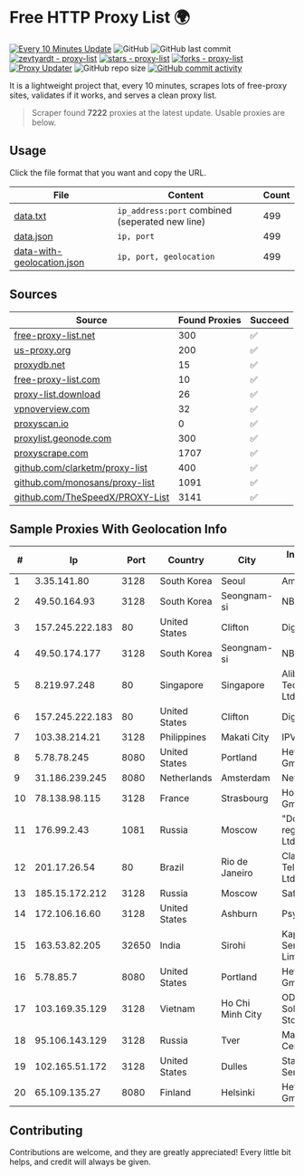 
# Free HTTP Proxy List 🌍

[![Every 10 Minutes Update](https://github.com/mertguvencli/http-proxy-list/actions/workflows/main.yml/badge.svg?branch=main)](https://github.com/mertguvencli/http-proxy-list/actions/workflows/main.yml)
![GitHub](https://img.shields.io/github/license/mertguvencli/http-proxy-list)
![GitHub last commit](https://img.shields.io/github/last-commit/mertguvencli/http-proxy-list)
[![zevtyardt - proxy-list](https://img.shields.io/static/v1?label=zevtyardt&message=proxy-list&color=blue&logo=github)](https://github.com/zevtyardt/proxy-list "Go to GitHub repo")
[![stars - proxy-list](https://img.shields.io/github/stars/zevtyardt/proxy-list?style=social)](https://github.com/zevtyardt/proxy-list)
[![forks - proxy-list](https://img.shields.io/github/forks/zevtyardt/proxy-list?style=social)](https://github.com/zevtyardt/proxy-list)
[![Proxy Updater](https://github.com/zevtyardt/proxy-list/workflows/Proxy%20Updater/badge.svg)](https://github.com/zevtyardt/proxy-list/actions?query=workflow:"Proxy+Updater")
![GitHub repo size](https://img.shields.io/github/repo-size/zevtyardt/proxy-list)
[![GitHub commit activity](https://img.shields.io/github/commit-activity/m/zevtyardt/proxy-list?logo=commits)](https://github.com/zevtyardt/proxy-list/commits/main)

It is a lightweight project that, every 10 minutes, scrapes lots of free-proxy sites, validates if it works, and serves a clean proxy list.

> Scraper found **7222** proxies at the latest update. Usable proxies are below.

## Usage

Click the file format that you want and copy the URL.

|File|Content|Count|
|----|-------|-----|
|[data.txt](https://raw.githubusercontent.com/mertguvencli/http-proxy-list/main/proxy-list/data.txt)|`ip_address:port` combined (seperated new line)|499|
|[data.json](https://raw.githubusercontent.com/mertguvencli/http-proxy-list/main/proxy-list/data.json)|`ip, port`|499|
|[data-with-geolocation.json](https://raw.githubusercontent.com/mertguvencli/http-proxy-list/main/proxy-list/data-with-geolocation.json)|`ip, port, geolocation`|499|

## Sources

|Source|Found Proxies|Succeed|
|------|-------------|-------|
|[free-proxy-list.net](https://free-proxy-list.net)|300|✅|
|[us-proxy.org](https://www.us-proxy.org)|200|✅|
|[proxydb.net](http://proxydb.net)|15|✅|
|[free-proxy-list.com](https://free-proxy-list.com/?page=&port=&type%5B%5D=http&type%5B%5D=https&up_time=0&search=Search)|10|✅|
|[proxy-list.download](https://www.proxy-list.download/HTTP)|26|✅|
|[vpnoverview.com](https://vpnoverview.com/privacy/anonymous-browsing/free-proxy-servers)|32|✅|
|[proxyscan.io](https://www.proxyscan.io)|0|✅|
|[proxylist.geonode.com](https://proxylist.geonode.com/api/proxy-list?limit=300&page=1&sort_by=lastChecked&sort_type=desc&protocols=http,https)|300|✅|
|[proxyscrape.com](https://api.proxyscrape.com/v2/?request=displayproxies&protocol=http&timeout=10000&country=all&ssl=all&anonymity=all)|1707|✅|
|[github.com/clarketm/proxy-list](https://raw.githubusercontent.com/clarketm/proxy-list/master/proxy-list-raw.txt)|400|✅|
|[github.com/monosans/proxy-list](https://raw.githubusercontent.com/monosans/proxy-list/main/proxies/http.txt)|1091|✅|
|[github.com/TheSpeedX/PROXY-List](https://raw.githubusercontent.com/TheSpeedX/PROXY-List/master/http.txt)|3141|✅|


## Sample Proxies With Geolocation Info

|#|Ip|Port|Country|City|Internet Service Provider|
|-|--|----|-------|----|-------------------------|
|1|3.35.141.80|3128|South Korea|Seoul|Amazon.com, Inc.|
|2|49.50.164.93|3128|South Korea|Seongnam-si|NBP|
|3|157.245.222.183|80|United States|Clifton|DigitalOcean, LLC|
|4|49.50.174.177|3128|South Korea|Seongnam-si|NBP|
|5|8.219.97.248|80|Singapore|Singapore|Alibaba (US) Technology Co., Ltd.|
|6|157.245.222.183|80|United States|Clifton|DigitalOcean, LLC|
|7|103.38.214.21|3128|Philippines|Makati City|IPVG|
|8|5.78.78.245|8080|United States|Portland|Hetzner Online GmbH|
|9|31.186.239.245|8080|Netherlands|Amsterdam|NetSkope Inc|
|10|78.138.98.115|3128|France|Strasbourg|Host Europe GmbH|
|11|176.99.2.43|1081|Russia|Moscow|"Domain names registrar REG.RU", Ltd|
|12|201.17.26.54|80|Brazil|Rio de Janeiro|Claro NXT Telecomunicacoes Ltda|
|13|185.15.172.212|3128|Russia|Moscow|SafeData LLC|
|14|172.106.16.60|3128|United States|Ashburn|Psychz Networks|
|15|163.53.82.205|32650|India|Sirohi|Kappa Internet Services Private Limited|
|16|5.78.85.7|8080|United States|Portland|Hetzner Online GmbH|
|17|103.169.35.129|3128|Vietnam|Ho Chi Minh City|ODS Online Data Solution Joint Stock Company|
|18|95.106.143.129|3128|Russia|Tver|Macroregional Center|
|19|102.165.51.172|3128|United States|Dulles|Stallion Network Services Limited|
|20|65.109.135.27|8080|Finland|Helsinki|Hetzner Online GmbH|



## Contributing

Contributions are welcome, and they are greatly appreciated! Every
little bit helps, and credit will always be given.

